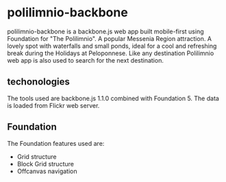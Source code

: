 polilimnio-backbone
===================

polilimnio-backbone is a backbone.js web app built mobile-first using Foundation for "The Polilimnio". Α popular Messenia Region attraction. A lovely spot with waterfalls and small ponds, ideal for a cool and refreshing break during the Holidays at Peloponnese. Like any destination Polilimnio web app is also used to search for the next destination.

techonologies
--------------
The tools used are backbone.js 1.1.0 combined with Foundation 5. The data is loaded from Flickr web server.

Foundation
-------------
The Foundation features used are:
* Grid structure
* Block Grid structure
* Offcanvas navigation



